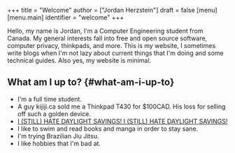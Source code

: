 +++
title = "Welcome"
author = ["Jordan Herzstein"]
draft = false
[menu]
  [menu.main]
    identifier = "welcome"
+++

Hello, my name is Jordan, I'm a Computer Engineering student from Canada. My general interests fall into free and open source software, computer privacy, thinkpads, and more. This is my website, I sometimes write blogs when I'm not lazy about current things that I'm doing and some technical guides. Also yes, my website is minimal.


## What am I up to? {#what-am-i-up-to}

-   I'm a full time student.
-   A guy kijiji.ca sold me a Thinkpad T430 for $100CAD. His loss for selling off such a golden device.
-   [I (STILL) HATE DAYLIGHT SAVINGS! I (STILL) HATE DAYLIGHT SAVINGS!](../images/hatedaylightsavings.png)
-   I like to swim and read books and manga in order to stay sane.
-   I'm trying Brazilian Jiu Jitsu.
-   I like hobbies that I'm bad at.
